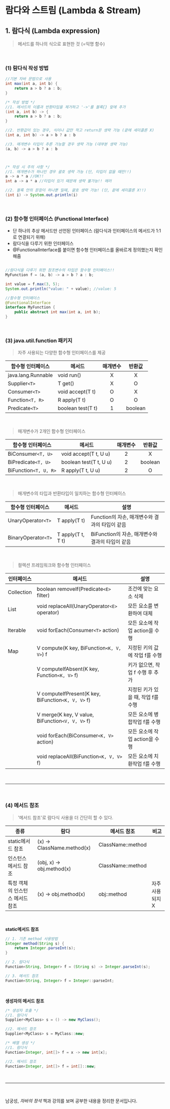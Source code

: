 
# 람다와 스트림 (Lambda & Stream)

## 1. 람다식 (Lambda expression)
> 메서드를 하나의 식으로 표현한 것 (=익명 함수)

<br/>

### (1) 람다식 작성 방법
~~~java
//기본 자바 문법으로 사용
int max(int a, int b) {
    return a > b ? a : b;
}

/* 작성 방법 */
//1. 메서드의 이름과 반환타입을 제거하고 '->'를 블록{} 앞에 추가
(int a, int b) -> {
    return a > b ? a : b;
}

//2. 반환값이 있는 경우, 식이나 값만 적고 return문 생략 가능 (끝에 세미콜론 X)
(int a, int b) -> a > b ? a : b

//3. 매개변수 타입이 추론 가능할 경우 생략 가능 (대부분 생략 가능)
(a, b) -> a > b ? a : b



/* 작성 시 주의 사항 */
//1. 매개변수가 하나인 경우 괄호 생략 가능 (단, 타입이 없을 때만!!)
a -> a * a //OK!!
int a -> a * a //타입이 있기 때문에 생략 불가능!! 에러

//2. 블록 안의 문장이 하나뿐 일때, 괄호 생략 가능! (단, 끝에 세미콜론 X!!)
(int i) -> System.out.println(i)

~~~

<br/>

### (2) 함수형 인터페이스 (Functional Interface)
- 단 하나의 추상 메서드만 선언된 인터페이스 (람다식과 인터페이스의 메서드가 1:1로 연결되기 위해)
- 람다식을 다루기 위한 인터페이스
- @FunctionalInterface를 붙이면 함수형 인터페이스를 올바르게 정의했는지 확인해줌
~~~java

//람다식을 다루기 위한 참조변수의 타입은 함수형 인터페이스!!
MyFunction f = (a, b) -> a > b ? a : b;

int value = f.max(3, 5);
System.out.println("value: " + value); //value: 5

//함수형 인터페이스
@FunctionalInterface
interface MyFunction {
    public abstract int max(int a, int b);
}
~~~

<br/>

### (3) java.util.function 패키지
> 자주 사용되는 다양한 함수형 인터페이스를 제공

|함수형 인터페이스|메서드|매개변수|반환값|
|-|-|:-:|:-:|
| java.lang.Runnable |void run()|X|X|
|Supplier`<T>`|T get()|X|O|
|Consumer`<T>`|void accept(T t)|O|X|
|Function`<T, R>`|R apply(T t)|O|O|
|Predicate`<T>`|boolean test(T t)|1|boolean|

<br/>


> 매개변수가 2개인 함수형 인터페이스

|함수형 인터페이스|메서드|매개변수|반환값|
|-|-|:-:|:-:|
|BiConsumer`<T, U>`|void accept(T t, U u)|2|X
|BiPredicate`<T, U>`|boolean test(T t, U u)|2|boolean
|BiFunction`<T, U, R>`|R apply(T t, U u)|2|O


<br/>

> 매개변수의 타입과 반환타입이 일치하는 함수형 인터페이스

|함수형 인터페이스|메서드|설명
|-|-|-|
|UnaryOperator`<T>`|T apply(T t)|Function의 자손, 매개변수와 결과의 타입이 같음|
|BinaryOperator`<T>`|T apply(T t, T t)|BiFunction의 자손, 매개변수와 결과의 타입이 같음|


<br/>

> 컬렉션 프레임워크와 함수형 인터페이스

|인터페이스|메서드|설명|
|-|-|-|
|Collection|boolean removeIf(Predicate`<E>` filter)|조건에 맞는 요소 삭제
|List|void replaceAll(UnaryOperator`<E>` operator)|모든 요소를 변환하여 대체
|Iterable|void forEach(Consumer`<T>` action)|모든 요소에 작업 action을 수행
|Map|V compute(K key, BiFunction`<K, V, V>`) f|지정된 키의 값에 작업 f를 수행
||V computeIfAbsent(K key, Function`<K, V>` f)|키가 없으면, 작업 f 수행 후 추가
||V computeIfPresent(K key, BiFunction`<K, V, V>` f)|지정된 키가 있을 때, 작업 f를 수행
||V merge(K key, V value, BiFunction`<V, V, V>` f)|모든 요소에 병합작업 f를 수행
||void forEach(BiConsumer`<K, V>` action)|모든 요소에 작업 action을 수행
||void replaceAll(BiFunction`<K, V, V>` f)|모든 요소에 치환작업 f를 수행

<br/> <hr> <br/>

### (4) 메서드 참조
> '메서드 참조'로 람다식 사용을 더 간단히 할 수 있다.

|종류|람다|메서드 참조|비고|
|-|-|-|-|
|static메서드 참조|(x) -> ClassName.method(x)|ClassName::method
|인스턴스 메서드 참조|(obj, x) -> obj.method(x)|ClassName::method
|특정 객체의 인스턴스 메서드 참조| (x) -> obj.method(x)|obj::method|자주 사용되지 X

<br/>

**static메서드 참조**
~~~java
// 1. 기존 method 사용방법
Integer method(String s) {
    return Integer.parseInt(s);
}

// 2. 람다식
Function<String, Integer> f = (String s) -> Integer.parseInt(s);

// 3. 메서드 참조
Function<String, Integer> f = Integer::parseInt;
~~~

<br/>

**생성자의 메서드 참조**
~~~java
/* 생성자 호출 */
//1. 람다식
Supplier<MyClass> s = () -> new MyClass();

//2. 메서드 참조
Supplier<MyClass> s = MyClass::new;

/* 배열 생성 */
//1. 람다식
Function<Integer, int[]> f = x -> new int[x];

//2. 메서드 참조
Function<Integer, int[]> f = int[]::new;
~~~

<br/> <hr> <br/>

남궁성, *자바의 정석* 책과 강의를 보며 공부한 내용을 정리한 문서입니다.